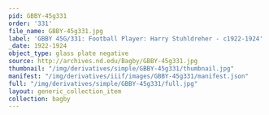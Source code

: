 ```yaml
---
pid: GBBY-45g331
order: '331'
file_name: GBBY-45g331.jpg
label: 'GBBY 45G/331: Football Player: Harry Stuhldreher - c1922-1924'
_date: 1922-1924
object_type: glass plate negative
source: http://archives.nd.edu/Bagby/GBBY-45g331.jpg
thumbnail: "/img/derivatives/simple/GBBY-45g331/thumbnail.jpg"
manifest: "/img/derivatives/iiif/images/GBBY-45g331/manifest.json"
full: "/img/derivatives/simple/GBBY-45g331/full.jpg"
layout: generic_collection_item
collection: bagby
---
```


